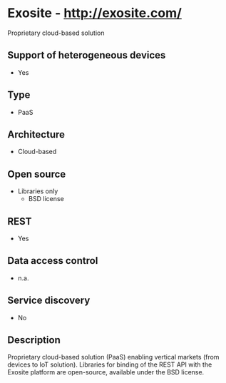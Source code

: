 # Exosite - http://exosite.com/
Proprietary cloud-based solution

## Support of heterogeneous devices
- Yes

## Type
- PaaS

## Architecture
- Cloud-based

## Open source
- Libraries only
    - BSD license

## REST
- Yes

## Data access control
- n.a.

## Service discovery
- No

## Description
Proprietary cloud-based solution (PaaS) enabling vertical markets (from devices to IoT solution). Libraries for binding of the REST API with the Exosite platform are open-source, available under the BSD license.